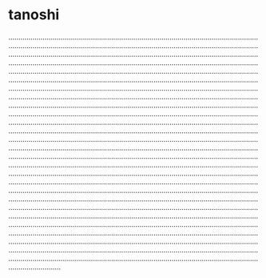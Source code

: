 # tanoshi

..............................................................................................................................................................................................................................................................................................................................................................................................................................................................................................................................................................................................................................................................................................................................................................................................................................................................................................................................................................................................................................................................................................................................................................................................................................................................................................................................................................................................................................................................................................................................................................................................................................................................................................................................................................................................................................................................................................................................................................................................................................................................................................................................................................................................................................................................................................................................................................................................................................................................................................................................................................................................................................................................................................................................................................................................................................................................................................................................................................................................................................................................................................................................................................................................................................................................................................................................................................................................................................................................................................................